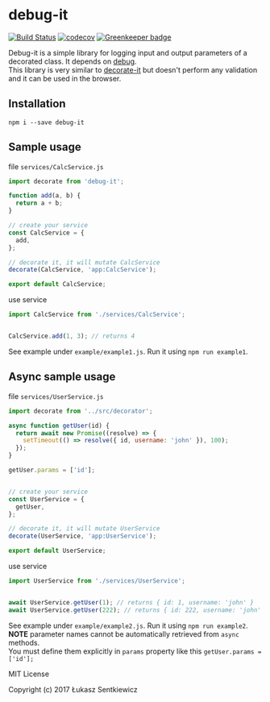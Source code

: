 # debug-it
[![Build Status](https://travis-ci.org/lsentkiewicz/debug-it.svg?branch=master)](https://travis-ci.org/lsentkiewicz/debug-it)
[![codecov](https://codecov.io/gh/lsentkiewicz/debug-it/branch/master/graph/badge.svg)](https://codecov.io/gh/lsentkiewicz/debug-it) [![Greenkeeper badge](https://badges.greenkeeper.io/BetterCallSky/debug-it.svg)](https://greenkeeper.io/)

Debug-it is a simple library for logging input and output parameters of a decorated class.
It depends on [debug](https://www.npmjs.com/package/debug).  
This library is very similar to [decorate-it](https://github.com/lsentkiewicz/decorate-it) but doesn't perform any validation and it can be used in the browser.
## Installation

```
npm i --save debug-it
```


## Sample usage
file `services/CalcService.js`
```js
import decorate from 'debug-it';

function add(a, b) {
  return a + b;
}

// create your service
const CalcService = {
  add,
};

// decorate it, it will mutate CalcService
decorate(CalcService, 'app:CalcService');

export default CalcService;

```

use service
```js
import CalcService from './services/CalcService';


CalcService.add(1, 3); // returns 4
```

See example under `example/example1.js`. Run it using `npm run example1`.


## Async sample usage
file `services/UserService.js`
```js
import decorate from '../src/decorator';

async function getUser(id) {
  return await new Promise((resolve) => {
    setTimeout(() => resolve({ id, username: 'john' }), 100);
  });
}

getUser.params = ['id'];


// create your service
const UserService = {
  getUser,
};

// decorate it, it will mutate UserService
decorate(UserService, 'app:UserService');

export default UserService;

```

use service
```js
import UserService from './services/UserService';


await UserService.getUser(1); // returns { id: 1, username: 'john' }
await UserService.getUser(222); // returns { id: 222, username: 'john' }
```

See example under `example/example2.js`. Run it using `npm run example2`.  
**NOTE** parameter names cannot be automatically retrieved from `async` methods.  
You must define them explicitly in `params` property like this `getUser.params = ['id'];`


MIT License

Copyright (c) 2017 Łukasz Sentkiewicz